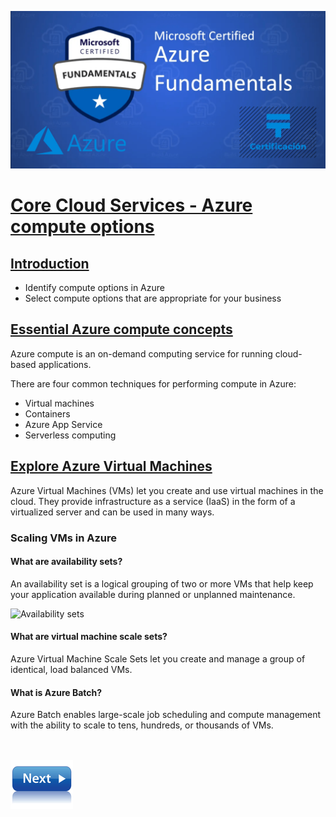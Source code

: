 ![Exam AZ-900](../images/az900.png "Exam AZ-900")

# [Core Cloud Services - Azure compute options](https://docs.microsoft.com/en-us/learn/modules/intro-to-azure-compute/)

## [Introduction](https://docs.microsoft.com/en-us/learn/modules/intro-to-azure-compute/1-introduction)

- Identify compute options in Azure
- Select compute options that are appropriate for your business

## [Essential Azure compute concepts](https://docs.microsoft.com/en-us/learn/modules/intro-to-azure-compute/2-essential-azure-compute-concepts)

Azure compute is an on-demand computing service for running cloud-based applications.

There are four common techniques for performing compute in Azure:
- Virtual machines
- Containers
- Azure App Service
- Serverless computing

## [Explore Azure Virtual Machines](https://docs.microsoft.com/en-us/learn/modules/intro-to-azure-compute/3-virtual-machines)

Azure Virtual Machines (VMs) let you create and use virtual machines in the cloud. They provide infrastructure as a service (IaaS) in the form of a virtualized server and can be used in many ways.

### Scaling VMs in Azure

#### What are availability sets?
An availability set is a logical grouping of two or more VMs that help keep your application available during planned or unplanned maintenance.

![Availability sets](https://docs.microsoft.com/en-us/learn/modules/intro-to-azure-compute/media/3-availability-sets.png)

#### What are virtual machine scale sets?
Azure Virtual Machine Scale Sets let you create and manage a group of identical, load balanced VMs.

#### What is Azure Batch?
Azure Batch enables large-scale job scheduling and compute management with the ability to scale to tens, hundreds, or thousands of VMs.

## []()



## []()



## []()



## []()



\
[![](../images/next.png)](.md)
